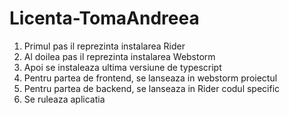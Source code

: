 # Licenta-TomaAndreea
1. Primul pas il reprezinta instalarea Rider
2. Al doilea pas il reprezinta instalarea Webstorm
3. Apoi se instaleaza ultima versiune de typescript
4. Pentru partea de frontend, se lanseaza in webstorm proiectul
5. Pentru partea de backend, se lanseaza in Rider codul specific
6. Se ruleaza aplicatia
